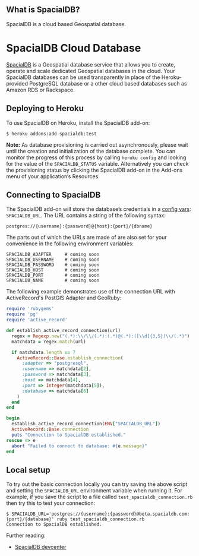 ## What is SpacialDB?

SpacialDB is a cloud based Geospatial database.


# SpacialDB Cloud Database

[SpacialDB][1] is a Geospatial database service that allows you to create, operate and scale dedicated Geospatial databases in the cloud. Your SpacialDB databases can be used transparently in place of the Heroku-provided PostgreSQL database or a other cloud based databases such as Amazon RDS or Rackspace.

   [1]: http://www.spacialdb.com (SpacialDB)
   

## Deploying to Heroku

To use SpacialDB on Heroku, install the SpacialDB add-on:

```console
$ heroku addons:add spacialdb:test
```

**Note:** As database provisioning is carried out asynchronously, please wait until the creation and initialization of the database complete. You can monitor the progress of this process by calling `heroku config` and looking for the value of the `SPACIALDB_STATUS` variable. Alternatively you can check the provisioning status by clicking the SpacialDB add-on in the Add-ons menu of your application’s Resources.


## Connecting to SpacialDB

The SpacialDB add-on will store the database’s credentials in a [config
vars][2]: `SPACIALDB_URL`. The URL contains a string of the following syntax:


  [2]: http://docs.heroku.com/config-vars (Heroku Config Vars)

    postgres://{username}:{password}@{host}:{port}/{dbname}

The parts out of which the URLs are made of are also set for your convenience in the following environment variables:

```console
SPACIALDB_ADAPTER     # coming soon
SPACIALDB_USERNAME    # coming soon
SPACIALDB_PASSWORD    # coming soon
SPACIALDB_HOST        # coming soon
SPACIALDB_PORT        # coming soon
SPACIALDB_NAME        # coming soon
```

The following example demonstrates use of the connection URL with ActiveRecord's PostGIS Adapter and GeoRuby:

```ruby
require 'rubygems'
require 'pg'
require 'active_record'

def establish_active_record_connection(url)
  regex = Regexp.new("(.*):\\/\\/(.*):(.*)@(.*):([\\d]{3,5})\\/(.*)")
  matchdata = regex.match(url)

  if matchdata.length == 7
    ActiveRecord::Base.establish_connection(
      :adapter => "postgresql",
      :username => matchdata[2],
      :password => matchdata[3],
      :host => matchdata[4],
      :port => Integer(matchdata[5]),
      :database => matchdata[6]
    )
  end
end

begin
  establish_active_record_connection(ENV["SPACIALDB_URL"])
  ActiveRecord::Base.connection
  puts "Connection to SpacialDB established."
rescue => e
  abort "Failed to connect to database: #{e.message}"
end
```

## Local setup

To try out the basic connection locally you can try saving the above script and setting the `SPACIALDB_URL` environment variable when running it. For example, if you save the script to a file called `test_spacialdb_connection.rb` then try this to test your connection:

```console
$ SPACIALDB_URL='postgres://{username}:{password}@beta.spacialdb.com:{port}/{database}' ruby test_spacialdb_connection.rb
Connection to SpacialDB established.
```

Further reading:

  * [SpacialDB devcenter](http://devcenter.spacialdb.com)
